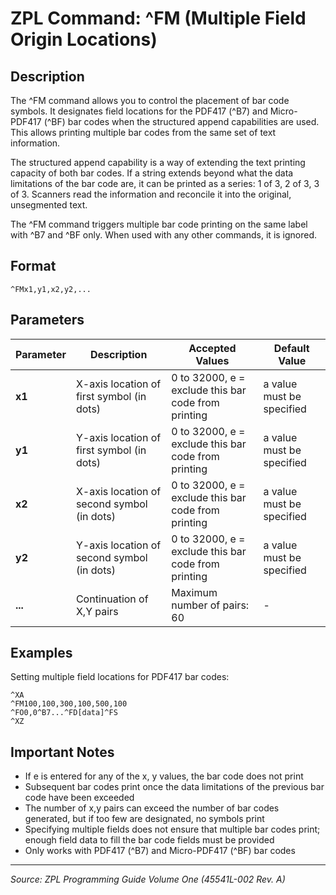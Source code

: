 # ZPL Command: ^FM (Multiple Field Origin Locations)

## Description
The ^FM command allows you to control the placement of bar code symbols. It designates field locations for the PDF417 (^B7) and Micro-PDF417 (^BF) bar codes when the structured append capabilities are used. This allows printing multiple bar codes from the same set of text information.

The structured append capability is a way of extending the text printing capacity of both bar codes. If a string extends beyond what the data limitations of the bar code are, it can be printed as a series: 1 of 3, 2 of 3, 3 of 3. Scanners read the information and reconcile it into the original, unsegmented text.

The ^FM command triggers multiple bar code printing on the same label with ^B7 and ^BF only. When used with any other commands, it is ignored.

## Format
```
^FMx1,y1,x2,y2,...
```

## Parameters
| Parameter | Description | Accepted Values | Default Value |
|-----------|-------------|----------------|---------------|
| **x1** | X-axis location of first symbol (in dots) | 0 to 32000, e = exclude this bar code from printing | a value must be specified |
| **y1** | Y-axis location of first symbol (in dots) | 0 to 32000, e = exclude this bar code from printing | a value must be specified |
| **x2** | X-axis location of second symbol (in dots) | 0 to 32000, e = exclude this bar code from printing | a value must be specified |
| **y2** | Y-axis location of second symbol (in dots) | 0 to 32000, e = exclude this bar code from printing | a value must be specified |
| **...** | Continuation of X,Y pairs | Maximum number of pairs: 60 | - |

## Examples
Setting multiple field locations for PDF417 bar codes:
```zpl
^XA
^FM100,100,300,100,500,100
^FO0,0^B7...^FD[data]^FS
^XZ
```

## Important Notes
- If e is entered for any of the x, y values, the bar code does not print
- Subsequent bar codes print once the data limitations of the previous bar code have been exceeded
- The number of x,y pairs can exceed the number of bar codes generated, but if too few are designated, no symbols print
- Specifying multiple fields does not ensure that multiple bar codes print; enough field data to fill the bar code fields must be provided
- Only works with PDF417 (^B7) and Micro-PDF417 (^BF) bar codes

---
*Source: ZPL Programming Guide Volume One (45541L-002 Rev. A)*